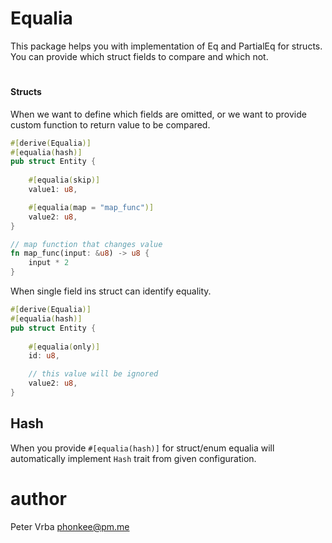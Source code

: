 # Equalia

This package helps you with implementation of Eq and PartialEq for structs.
You can provide which struct fields to compare and which not.

#

#### Structs
When we want to define which fields are omitted, or we want to provide
custom function to return value to be compared.

```rust
#[derive(Equalia)]
#[equalia(hash)]
pub struct Entity {
    
    #[equalia(skip)]
    value1: u8,

    #[equalia(map = "map_func")]
    value2: u8,
}

// map function that changes value
fn map_func(input: &u8) -> u8 {
    input * 2
}

```

When single field ins struct can identify equality.

```rust
#[derive(Equalia)]
#[equalia(hash)]
pub struct Entity {
    
    #[equalia(only)]
    id: u8,

    // this value will be ignored
    value2: u8,
}
```

## Hash

When you provide `#[equalia(hash)]` for struct/enum equalia will automatically
implement `Hash` trait from given configuration.


# author
Peter Vrba <phonkee@pm.me>